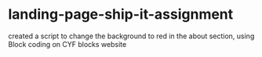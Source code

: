 # landing-page-ship-it-assignment
created a script to change the background to red in the about section, using Block coding on CYF blocks website
